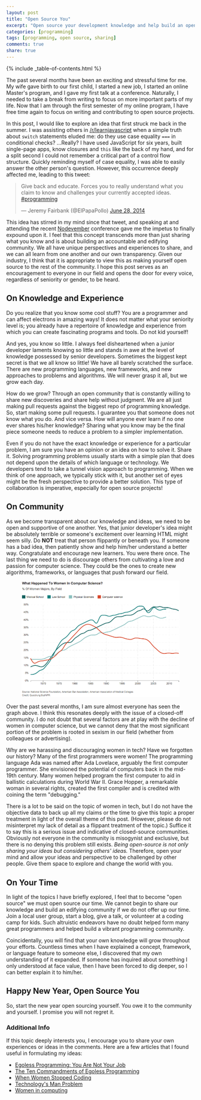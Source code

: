 ```yaml
---
layout: post
title: "Open Source You"
excerpt: "Open source your development knowledge and help build an open development community."
categories: [programming]
tags: [programming, open source, sharing]
comments: true
share: true
---
```

{% include _table-of-contents.html %}

The past several months have been an exciting and stressful time for me. My wife gave birth to our first child, I
started a new job, I started an online Master's program, and I gave my first talk at a conference. Naturally, I needed
to take a break from writing to focus on more important parts of my life. Now that I am through the first semester of
my online program, I have free time again to focus on writing and contributing to open source projects.

In this post, I would like to explore an idea that first struck me back in the summer. I was assisting others in
<a href="http://www.reddit.com/r/learnjavascript" target="_blank">/r/learnjavascript</a> when a simple truth about
`switch` statements eluded me: do they use case equality `===` in
conditional checks? …Really? I have used JavaScript for six years, built single-page apps, know closures and `this`
like the back of my hand, and for a split second I could not remember a critical part of a control flow structure.
Quickly reminding myself of case equality, I was able to easily answer the other person's question. However, this
occurrence deeply affected me, leading to this tweet:

<blockquote class="twitter-tweet" lang="en"><p>Give back and educate. Forces you to really understand what you claim to know and challenges your currently accepted ideas. <a href="https://twitter.com/hashtag/programming?src=hash">#programming</a></p>&mdash; Jeremy Fairbank (@ElPapaPollo) <a href="https://twitter.com/ElPapaPollo/status/482935646605283328">June 28, 2014</a></blockquote>
<script async src="//platform.twitter.com/widgets.js" charset="utf-8"></script>

This idea has stirred in my mind since that tweet, and speaking at and attending the recent
<a href="http://www.nodevember.org" target="_blank">Nodevember</a> conference gave me the impetus to finally expound upon it. I feel that this
concept transcends more than just sharing what you know and is about building an accountable and edifying community.
We all have unique perspectives and experiences to share, and we can all learn from one another and our own
transparency. Given our industry, I think that it is appropriate to view this as making yourself open source to the
rest of the community. I hope this post serves as an encouragement to everyone in our field and opens the door for
every voice, regardless of seniority or gender, to be heard.

## On Knowledge and Experience

Do you realize that you know some cool stuff? You are a programmer and can affect electrons in amazing ways! It does
not matter what your seniority level is; you already have a repertoire of knowledge and experience from which you can
create fascinating programs and tools. Do not kid yourself!

And yes, you know so little. I always feel disheartened when a junior developer laments knowing so little and stands
in awe at the level of knowledge possessed by senior developers. Sometimes the biggest kept secret is that we all know
so little! We have all barely scratched the surface. There are new programming languages, new frameworks, and new
approaches to problems and algorithms. We will never grasp it all, but we grow each day.

How do we grow? Through an open community that is constantly willing to share new discoveries and share help without
judgment. We are all just making pull requests against the biggest repo of programming knowledge. So, start making
some pull requests. I guarantee you that someone does not know what you do. And vice versa. How will anyone ever learn
if no one ever shares his/her knowledge? Sharing what you know may be the final piece someone needs to reduce a
problem to a simpler implementation.

Even if you do not have the exact knowledge or experience for a particular problem, I am sure you have an opinion or
an idea on how to solve it. Share it. Solving programming problems usually starts with a simple plan that does not
depend upon the details of which language or technology. We developers tend to take a tunnel vision approach to
programming. When we think of one approach, we typically stick with it, but another set of eyes might be the fresh
perspective to provide a better solution. This type of collaboration is imperative, especially for open source
projects!

<!--Sharing your knowledge strengthens what you know as well. Just as I shared in my story and tweet before, I was forced-->
<!--to ensure I really understood what I was talking about before I shared help. I constantly find myself learning more-->
<!--the more I teach others. This includes technologies I'm semi-familiar with and others I have known for a long time.-->


## On Community

As we become transparent about our knowledge and ideas, we need to be open and supportive of one another. Yes, that
junior developer's idea might be absolutely terrible or someone's excitement over learning HTML might seem silly.
Do **NOT** treat that person flippantly or beneath you. If someone has a bad idea, then patiently show and help
him/her understand a better way. Congratulate and encourage new learners. You were there once. The last thing we need to
do is discourage others from cultivating a love and passion for computer science. They could be the ones to create
new algorithms, frameworks, or languages that push forward our field.

<figure>
  <img src="/images/open-source-you/women-computer-science-graph.png">
</figure>

Over the past several months, I am sure almost everyone has seen the graph above. I think this resonates deeply with
the issue of a closed-off community. I do not doubt that several factors are at play with the decline of women in
computer science, but we cannot deny that the most significant portion of the problem is rooted in sexism in our field
(whether from colleagues or advertising).

Why are we harassing and discouraging women in tech? Have we forgotten our history? Many of the first programmers were
women! The programming language Ada was named after Ada Lovelace, arguably the first computer programmer. She
envisioned the potential of computers back in the mid-19th century. Many women helped program the first computer to
aid in ballistic calculations during World War II. Grace Hopper, a remarkable woman in several rights, created the
first compiler and is credited with coining the term "debugging."

There is a lot to be said on the topic of women in tech, but I do not have the objective data to back up all my claims
or the time to give this topic a proper treatment in light of the overall theme of this post.  (However, please do not
misinterpret my lack of detail as a flippant treatment of the topic.) Suffice it to say this is a serious issue and
indicative of closed-source communities. Obviously not everyone in the community is misogynist and exclusive, but there
is no denying this problem still exists. *Being open-source is not only sharing your ideas but considering others' ideas.*
Therefore, open your mind and allow your ideas and perspective to be challenged by other people. Give them space to explore
and change the world with you.

## On Your Time

In light of the topics I have briefly explored, I feel that to become "open source" we must open source our time. We cannot
begin to share our knowledge and build an edifying community if we do not offer up our time. Join a local user group,
start a blog, give a talk, or volunteer at a coding camp for kids. Such altruistic endeavors have no doubt helped form
many great programmers and helped build a vibrant programming community. 

Coincidentally, you will find that your own knowledge will grow throughout your efforts. Countless times when I have
explained a concept, framework, or language feature to someone else, I discovered that my own understanding of it expanded.
If someone has inquired about something I only understood at face value, then I have been forced to dig deeper, so
I can better explain it to him/her.

## Happy New Year, Open Source You

So, start the new year open sourcing yourself. You owe it to the community and yourself. I promise you will not regret it.

### Additional Info

If this topic deeply interests you, I encourage you to share your own experiences or ideas in the comments. Here are
a few articles that I found useful in formulating my ideas:

* <a href="http://blog.codinghorror.com/egoless-programming-you-are-not-your-job/" target="_blank">Egoless Programming: You Are Not Your Job</a>
* <a href="http://blog.codinghorror.com/the-ten-commandments-of-egoless-programming/" target="_blank">The Ten Commandments of Egoless Programming</a>
* <a href="http://www.npr.org/blogs/money/2014/10/21/357629765/when-women-stopped-coding" target="_blank">When Women Stopped Coding</a>
* <a href="http://www.nytimes.com/2014/04/06/technology/technologys-man-problem.html?_r=1" target="_blank">Technology's Man Problem</a>
* <a href="http://en.wikipedia.org/wiki/Women_in_computing" target="_blank">Women in computing</a>
